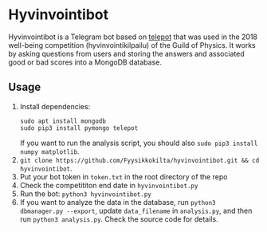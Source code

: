 # Hyvinvointibot

Hyvinvointibot is a Telegram bot based on [telepot](https://telepot.readthedocs.io/en/latest/) that was used in the 2018 well-being competition (hyvinvointikilpailu) of the Guild of Physics.
It works by asking questions from users and storing the answers and associated good or bad scores into a MongoDB database.

## Usage
1. Install dependencies:
    ```
    sudo apt install mongodb
    sudo pip3 install pymongo telepot
    ```
    If you want to run the analysis script, you should also `sudo pip3 install numpy matplotlib`.
1. `git clone https://github.com/Fyysikkokilta/hyvinvointibot.git && cd hyvinvointibot`.
1. Put your bot token in `token.txt` in the root directory of the repo
1. Check the competititon end date in `hyvinvointibot.py`
1. Run the bot: `python3 hyvinvointibot.py`
1. If you want to analyze the data in the database, run `python3 dbmanager.py --export`, update `data_filename` in `analysis.py`, and then run `python3 analysis.py`. Check the source code for details.
